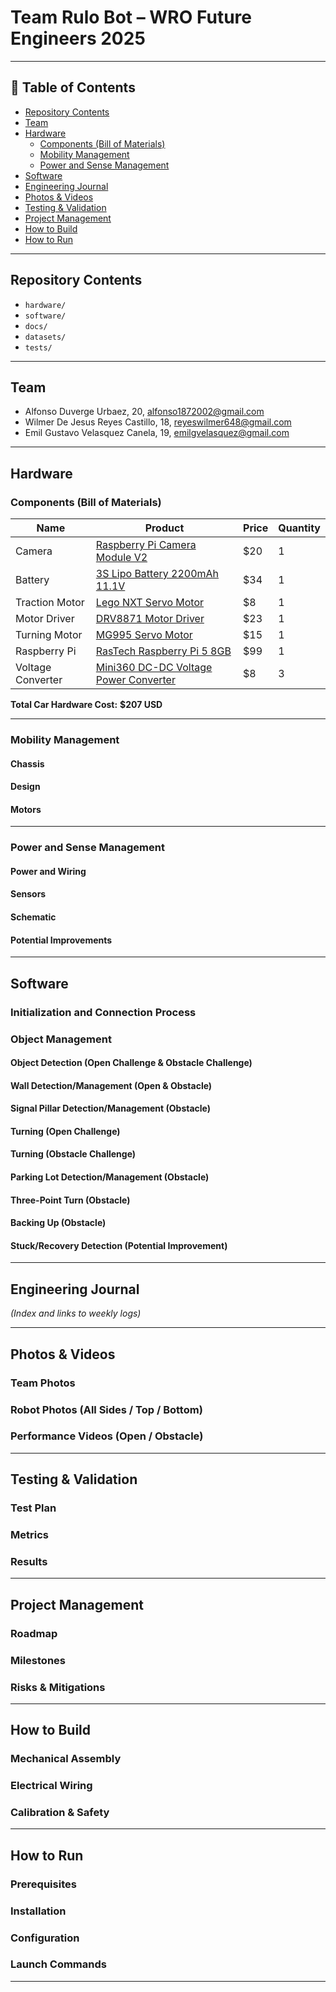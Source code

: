 # Team Rulo Bot – WRO Future Engineers 2025
---

## 📑 Table of Contents
- [Repository Contents](#repository-contents)
- [Team](#team)
- [Hardware](#hardware)
  - [Components (Bill of Materials)](#components-bill-of-materials)
  - [Mobility Management](#mobility-management)
  - [Power and Sense Management](#power-and-sense-management)
- [Software](#software)
- [Engineering Journal](#engineering-journal)
- [Photos & Videos](#photos--videos)
- [Testing & Validation](#testing--validation)
- [Project Management](#project-management)
- [How to Build](#how-to-build)
- [How to Run](#how-to-run)

---

## Repository Contents
- `hardware/`
- `software/`
- `docs/`
- `datasets/`
- `tests/`

---

## Team

* Alfonso Duverge Urbaez, 20, alfonso1872002@gmail.com  
* Wilmer De Jesus Reyes Castillo, 18, reyeswilmer648@gmail.com  
* Emil Gustavo Velasquez Canela, 19, emilgvelasquez@gmail.com  

---

## Hardware

### Components (Bill of Materials)

| Name            | Product                                                                 | Price | Quantity |
|-----------------|-------------------------------------------------------------------------|-------|----------|
| Camera          | [Raspberry Pi Camera Module V2](https://a.co/d/9sWVjcM)                 | $20   | 1        |
| Battery         | [3S Lipo Battery 2200mAh 11.1V](https://a.co/d/3V4ITBv)                 | $34   | 1        |
| Traction Motor  | [Lego NXT Servo Motor](https://ebay.us/m/edWc1H)                        | $8    | 1        |
| Motor Driver    | [DRV8871 Motor Driver](https://a.co/d/99h8can)                          | $23   | 1        |
| Turning Motor   | [MG995 Servo Motor](https://a.co/d/fiWS9WQ)                             | $15   | 1        |
| Raspberry Pi    | [RasTech Raspberry Pi 5 8GB](https://a.co/d/0iE3Rae)                    | $99   | 1        |
| Voltage Converter | [Mini360 DC-DC Voltage Power Converter](https://a.co/d/gaePhae)       | $8    | 3        |

**Total Car Hardware Cost:** **$207 USD**

---

### Mobility Management
#### Chassis
#### Design
#### Motors

---

### Power and Sense Management
#### Power and Wiring
#### Sensors
#### Schematic
#### Potential Improvements

---

## Software
### Initialization and Connection Process
### Object Management
#### Object Detection (Open Challenge & Obstacle Challenge)
#### Wall Detection/Management (Open & Obstacle)
#### Signal Pillar Detection/Management (Obstacle)
#### Turning (Open Challenge)
#### Turning (Obstacle Challenge)
#### Parking Lot Detection/Management (Obstacle)
#### Three-Point Turn (Obstacle)
#### Backing Up (Obstacle)
#### Stuck/Recovery Detection (Potential Improvement)

---

## Engineering Journal
*(Index and links to weekly logs)*

---

## Photos & Videos
### Team Photos
### Robot Photos (All Sides / Top / Bottom)
### Performance Videos (Open / Obstacle)

---

## Testing & Validation
### Test Plan
### Metrics
### Results

---

## Project Management
### Roadmap
### Milestones
### Risks & Mitigations

---

## How to Build
### Mechanical Assembly
### Electrical Wiring
### Calibration & Safety

---

## How to Run
### Prerequisites
### Installation
### Configuration
### Launch Commands

---

